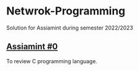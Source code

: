 # Netwrok-Programming
Solution for Assiamint during semester 2022/2023

<h2><a href="https://github.com/abood3ajawi/Netwrok-Programming/blob/main/Assignment%20%230/Assignment0.pdf">Assiamint #0</a></h2>
To review C programming language.

